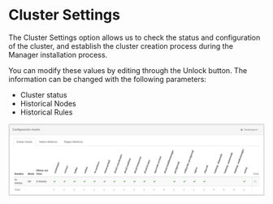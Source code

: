 # Cluster Settings

The Cluster Settings option allows us to check the status and configuration of the cluster, and establish the cluster creation process during the Manager installation process.

You can modify these values by editing through the Unlock button. The information can be changed with the following parameters:

- Cluster status
- Historical Nodes
- Historical Rules

![Cluster Configuration: Cluster status and configuration](images/ch07_img005.png)
